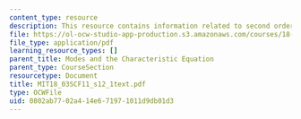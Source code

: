 ```yaml
---
content_type: resource
description: This resource contains information related to second order physical systems.
file: https://ol-ocw-studio-app-production.s3.amazonaws.com/courses/18-03sc-differential-equations-fall-2011/0802ab7702a414e671971011d9db01d3_MIT18_03SCF11_s12_1text.pdf
file_type: application/pdf
learning_resource_types: []
parent_title: Modes and the Characteristic Equation
parent_type: CourseSection
resourcetype: Document
title: MIT18_03SCF11_s12_1text.pdf
type: OCWFile
uid: 0802ab77-02a4-14e6-7197-1011d9db01d3
---
```

